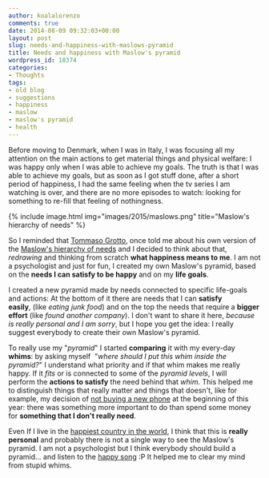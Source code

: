 ```yaml
---
author: koalalorenzo
comments: true
date: 2014-08-09 09:32:03+00:00
layout: post
slug: needs-and-happiness-with-maslows-pyramid
title: Needs and happiness with Maslow's pyramid
wordpress_id: 18374
categories:
- Thoughts
tags:
- old blog
- suggestions
- happiness
- maslow
- maslow's pyramid
- health
---
```


Before moving to Denmark, when I was in Italy, I was focusing all my attention on the main actions to get material things and physical welfare: I was happy only when I was able to achieve my goals. The truth is that I was able to achieve my goals, but as soon as I got stuff done, after a short period of happiness, I had the same feeling when the tv series I am watching is over, and there are no more episodes to watch: looking for something to re-fill that feeling of nothingness.

{%
  include image.html
  img="images/2015/maslows.png"
  title="Maslow's hierarchy of needs"
%}

So I reminded that [Tommaso Grotto](http://www.tommasogrotto.com), once told me about his own version of the [Maslow's hierarchy of needs](http://en.wikipedia.org/wiki/Maslow's_hierarchy_of_needs) and I decided to think about that, _redrawing_ and thinking from scratch **what happiness means to me**. I am not a psychologist and just for fun, I created my own Maslow's pyramid, based on the **needs I can satisfy to be happy** and on my **life goals**. <!--more-->

I created a new pyramid made by needs connected to specific life-goals and actions: At the bottom of it there are needs that I can **satisfy easily**, (like _eating junk food_) and on the top the needs that require a **bigger effort** (like _found another company_). I don't want to share it here, _because is really personal and I am sorry_, but I hope you get the idea: I really suggest everybody to create their own Maslow's pyramid.

To really use my "_pyramid_" I started **comparing** it with my every-day **whims**: by asking myself  "_where should I put this whim inside the pyramid?_" I understand what priority and if that whim makes me really happy. If it _fits_ or is connected to some of the _pyramid levels_, I will perform the **actions to satisfy** the need behind that _whim_. This helped me to distinguish things that really matter and things that doesn't, like for example, my decision of [not buying a new phone](http://koalalorenzo2014.wordpress.com/2014/01/31/no-all-acquisto-del-nexus-5/) at the beginning of this year: there was something more important to do than spend some money for **something that I don't really need**.

Even If I live in the [happiest country in the world](https://sundhedsstyrelsen.dk/en/medicines/consumption-analyses/consumption-of-antidepressants-in-denmark-in-the-primary-health-sector-in-the-period-1994-2003), I think that this is **really personal** and probably there is not a single way to see the Maslow's pyramid. I am not a psychologist but I think everybody should build a pyramid... and listen to the [happy song](https://www.youtube.com/watch?v=y6Sxv-sUYtM) :P It helped me to clear my mind from stupid whims.
